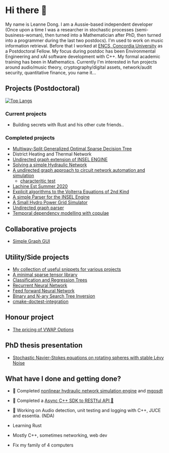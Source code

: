 # Hi there 👋

My name is Leanne Dong. I am a Aussie-based independent developer (Once upon a time I was a researcher in stochastic processes (semi-business-woman), then turned into a Mathematician after PhD, then turned into a programmer during the last two postdocs). I'm used to work on music information retrieval. Before that I worked at [ENCS, Concordia University](https://www.concordia.ca/offices/ci/ifo/ENCS.html) as a Postdoctoral Fellow. My focus during postdoc has been Environmental Engineering and xAI software development with C++. My formal academic training has been in Mathematics.
Currently I'm interested in fun projects around audio/music theory, cryptography/digital assets, network/audit security, quantitative finance, you name it...

## Projects (Postdoctoral)

[![Top Langs](https://github-readme-stats.vercel.app/api/top-langs/?username=leannejdong&layout=compact&show_icons=true&hide_border=true&bg_color=232326&icon_color=ebcb8b&hide=jupyter%20notebook,html,Mathematica,TeX,css)](https://github.com/anuraghazra/github-readme-stats)

### Current projects 

- Building secrets with Rust and his other cute friends..

### Completed projects

- [Multiway-Split Generalized Optimal Sparse Decision Tree](https://gitlab.com/leannejdong/mgosdt)
- District Heating and Thermal Network
- [Undirected graph extension of INSEL ENGINE](https://insel4d.ca/en/home_en.html)
- [Solving a simple Hydraulic Network](https://github.com/leannejdong/SimpleHydraulicNetwork)
- [A undirected graph approach to circuit network automation and simulation](https://github.com/leannejdong/autocircuit)
   - [characteritic test](https://github.com/leannejdong/testing-circuits)
- [Lachine Est Summer 2020](https://github.com/leannejdong/Lachine-Est)
- [Explicit algorithms to the Volterra Equations of 2nd Kind](https://github.com/leannejdong/Explicit_Volterra)
- [A simple Parser for the INSEL Engine](https://github.com/leannejdong/Parser_Pilar)
- [A Small Hydro Power Grid Simulator](https://github.com/leannejdong/GridSimulator/blob/master/README.md)
- [Undirected graph parser](https://github.com/leannejdong/UndirectedGraph_PARSER)
- [Temporal dependency modelling with copulae](https://github.com/leannejdong/data-social-science)

## Collaborative projects

- [Simple Graph GUI](https://github.com/leannejdong/simple-graph-tool)

## Utility/Side projects
- [My collection of useful snippets for various projects](https://github.com/leannejdong/snippets)
- [A minimal sparse tensor library](https://github.com/leannejdong/SparseTensor)
- [Classification and Regression Trees](https://github.com/leannejdong/CART)
- [Recurrent Neural Network](https://github.com/leannejdong/rnn)
- [Feed forward Neural Network](https://github.com/leannejdong/fnn)
- [Binary and N-ary Search Tree Inversion](https://github.com/leannejdong/BST_Inv)
- [cmake-doctest-integration](https://github.com/leannejdong/cmake_doctest_integration)

## Honour project

- [The pricing of VWAP Options](https://github.com/leannejdong/VWAPOpt)

## PhD thesis presentation
- [Stochastic Navier-Stokes equations on rotating spheres with stable Lévy Noise](https://github.com/leannejdong/SNSE_spheres)

## What have I done and getting done?
- 🔭 Completed [nonlinear hydraulic network simulation engine](https://github.com/leannejdong/EngineSim) and [mgosdt](https://gitlab.com/leannejdong/mgosdt)

- 🔭 Completed a [Async C++ SDK to RESTful API 💜](https://github.com/bitwyre/sdk/tree/develop/cpp)
- 🌱 Working on Audio detection, unit testing and logging with C++, JUCE and essentia. (NDA)
- Learning Rust
- Mostly C++, sometimes networking, web dev
- Fix my family of 4 computers
